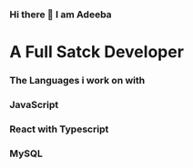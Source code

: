 ### Hi there 👋 I am Adeeba
# A Full Satck Developer 

### The Languages i work on with 
### JavaScript 
### React with Typescript 
### MySQL






